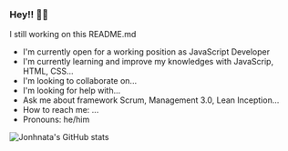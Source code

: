 ### Hey!! 👋🏼
I still working on this README.md

- I'm currently open for a working position as JavaScript Developer
- I'm currently learning and improve my knowledges with JavaScrip, HTML, CSS...
- I'm looking to collaborate on...
- I'm looking for help with...
- Ask me about framework Scrum, Management 3.0, Lean Inception...
- How to reach me: ...
- Pronouns: he/him

![Jonhnata's GitHub stats](https://github-readme-stats.vercel.app/api?username=jonhnatalima&theme=dark&show_icons=true)


